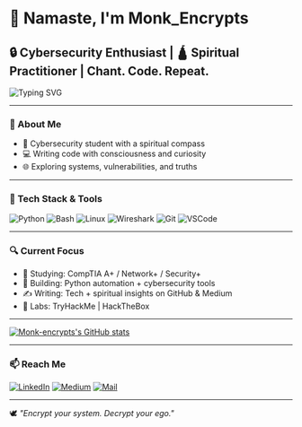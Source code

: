 # 👋 Namaste, I'm Monk_Encrypts

## 🔒 Cybersecurity Enthusiast | 🛕 Spiritual Practitioner  | Chant. Code. Repeat.
 
<img src="https://readme-typing-svg.demolab.com?font=Fira+Code&size=18&pause=1000&color=07D9B1&width=550&lines=Living+between+Mantra+and+Malware;Securing+systems+with+spiritual+discipline" alt="Typing SVG" />

---

### 🧠 About Me

- 🔭 Cybersecurity student with a spiritual compass
- 💻 Writing code with consciousness and curiosity
- 🌐 Exploring systems, vulnerabilities, and truths

---

### 🔨 Tech Stack & Tools

![Python](https://img.shields.io/badge/-Python-05122A?style=flat&logo=python)
![Bash](https://img.shields.io/badge/-Bash-05122A?style=flat&logo=gnu-bash)
![Linux](https://img.shields.io/badge/-Linux-05122A?style=flat&logo=linux)
![Wireshark](https://img.shields.io/badge/-Wireshark-05122A?style=flat&logo=wireshark)
![Git](https://img.shields.io/badge/-Git-05122A?style=flat&logo=git)
![VSCode](https://img.shields.io/badge/-VSCode-05122A?style=flat&logo=visualstudiocode)

---

### 🔍 Current Focus

- 🧠 Studying: CompTIA A+ / Network+ / Security+
- 🚧 Building: Python automation + cybersecurity tools
- ✍️ Writing: Tech + spiritual insights on GitHub & Medium
- 🧰 Labs: TryHackMe | HackTheBox

---

[![Monk-encrypts's GitHub stats](https://github-readme-stats.vercel.app/api?username=Monk-encrypts&show_icons=true&theme=radical)](https://github.com/Monk-Encrypts)

---

### 📫 Reach Me

[![LinkedIn](https://img.shields.io/badge/-LinkedIn-0A66C2?style=flat&logo=linkedin&logoColor=white)](https://www.linkedin.com/in/kartik-manurkar/)
[![Medium](https://img.shields.io/badge/-Medium-black?style=flat&logo=medium)](https://medium.com/@YOUR-USERNAME)
[![Mail](https://img.shields.io/badge/-Email-D14836?style=flat&logo=gmail&logoColor=white)](mailto:your.email@example.com)

---

🕊️ *"Encrypt your system. Decrypt your ego."*

